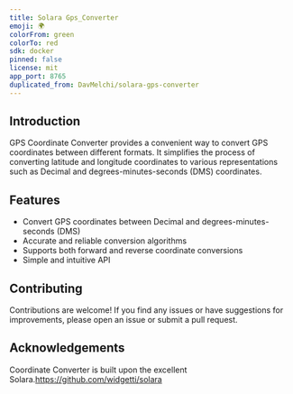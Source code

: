 ```yaml
---
title: Solara Gps_Converter
emoji: 🌍
colorFrom: green
colorTo: red
sdk: docker
pinned: false
license: mit
app_port: 8765
duplicated_from: DavMelchi/solara-gps-converter
---
```


## Introduction

GPS Coordinate Converter provides a convenient way to convert GPS coordinates between different formats. It simplifies the process of converting latitude and longitude coordinates to various representations such as Decimal and  degrees-minutes-seconds (DMS) coordinates.

## Features

- Convert GPS coordinates between Decimal and degrees-minutes-seconds (DMS)
- Accurate and reliable conversion algorithms
- Supports both forward and reverse coordinate conversions
- Simple and intuitive API
  
## Contributing

Contributions are welcome! If you find any issues or have suggestions for improvements, please open an issue or submit a pull request.

## Acknowledgements

Coordinate Converter is built upon the excellent Solara.<https://github.com/widgetti/solara>
